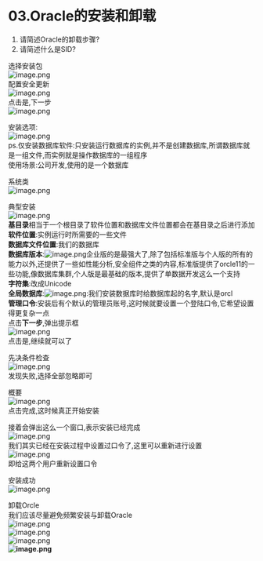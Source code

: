 # 03.Oracle的安装和卸载


1. 请简述Oracle的卸载步骤?<br />
1. 请简述什么是SID?

选择安装包<br />![image.png](https://cdn.nlark.com/yuque/0/2019/png/349894/1560823511681-815d913c-3f4e-445d-85b0-fb27c2ad0922.png#align=left&display=inline&height=143&name=image.png&originHeight=285&originWidth=500&size=64528&status=done&width=250)<br />配置安全更新<br />![image.png](https://cdn.nlark.com/yuque/0/2019/png/349894/1560823584246-246e0b4f-613b-47cf-bbcb-a1e3f740aa19.png#align=left&display=inline&height=176&name=image.png&originHeight=351&originWidth=818&size=177206&status=done&width=409)<br />点击是,下一步<br />![image.png](https://cdn.nlark.com/yuque/0/2019/png/349894/1560823613189-9081bf43-f76d-4575-9f24-abada23b42fc.png#align=left&display=inline&height=308&name=image.png&originHeight=615&originWidth=821&size=245334&status=done&width=410.5)

安装选项:<br />![image.png](https://cdn.nlark.com/yuque/0/2019/png/349894/1560823864745-b19e4811-d0d4-42e0-9bfd-312ad68f2c86.png#align=left&display=inline&height=164&name=image.png&originHeight=328&originWidth=794&size=126907&status=done&width=397)<br />ps.仅安装数据库软件:只安装运行数据库的实例,并不是创建数据库,所谓数据库就是一组文件,而实例就是操作数据库的一组程序<br />使用场景:公司开发,使用的是一个数据库

系统类<br />![image.png](https://cdn.nlark.com/yuque/0/2019/png/349894/1560823921176-e92cd245-2c2a-4c0a-af1e-ea41f11fce81.png#align=left&display=inline&height=151&name=image.png&originHeight=302&originWidth=840&size=162476&status=done&width=420)

典型安装<br />![image.png](https://cdn.nlark.com/yuque/0/2019/png/349894/1560824470122-d37139d7-d9d8-4e5a-8fc9-0485154f66b9.png#align=left&display=inline&height=175&name=image.png&originHeight=350&originWidth=803&size=113239&status=done&width=401.5)<br />**基目录**相当于一个根目录了软件位置和数据库文件位置都会在基目录之后进行添加<br />**软件位置**:实例运行时所需要的一些文件<br />**数据库文件位置**:我们的数据库<br />**数据库版本**:![image.png](https://cdn.nlark.com/yuque/0/2019/png/349894/1560824107496-5a3da549-cbb9-465a-89d2-13b9b849e8d6.png#align=left&display=inline&height=44&name=image.png&originHeight=88&originWidth=127&size=13441&status=done&width=63.5)企业版的是最强大了,除了包括标准版与个人版的所有的能力以外,还提供了一些如性能分析,安全组件之类的内容,标准版提供了orcle11的一些功能,像数据库集群,个人版是最基础的版本,提供了单数据开发这么一个支持<br />**字符集**:改成Unicode<br />**全局数据库**:![image.png](https://cdn.nlark.com/yuque/0/2019/png/349894/1560824272850-f2de446c-8220-4b3d-9321-033b29e7db27.png#align=left&display=inline&height=15&name=image.png&originHeight=30&originWidth=159&size=5625&status=done&width=79.5):我们安装数据库时给数据库起的名字,默认是orcl<br />**管理口令**:安装后有个默认的管理员账号,这时候就要设置一个登陆口令,它希望设置得更复杂一点<br />点击**下一步**,弹出提示框<br />![image.png](https://cdn.nlark.com/yuque/0/2019/png/349894/1560824515208-7ba57fde-1741-4abb-aef3-a03d02c54da0.png#align=left&display=inline&height=136&name=image.png&originHeight=271&originWidth=534&size=90711&status=done&width=267)<br />点击是,继续就可以了

先决条件检查<br />![image.png](https://cdn.nlark.com/yuque/0/2019/png/349894/1560824563359-a7938542-fe4e-4504-a930-3bb335a8774d.png#align=left&display=inline&height=141&name=image.png&originHeight=282&originWidth=596&size=82899&status=done&width=298)<br />发现失败,选择全部忽略即可

概要<br />![image.png](https://cdn.nlark.com/yuque/0/2019/png/349894/1560824605601-15cf52fd-c3f8-44f6-a61d-8bbaca8e891b.png#align=left&display=inline&height=164&name=image.png&originHeight=328&originWidth=561&size=80862&status=done&width=280.5)<br />点击完成,这时候真正开始安装

接着会弹出这么一个窗口,表示安装已经完成<br />![image.png](https://cdn.nlark.com/yuque/0/2019/png/349894/1560824695979-7443a595-a1a6-4edb-b162-54767903673d.png#align=left&display=inline&height=248&name=image.png&originHeight=496&originWidth=521&size=200948&status=done&width=260.5)<br />我们其实已经在安装过程中设置过口令了,这里可以重新进行设置<br />![image.png](https://cdn.nlark.com/yuque/0/2019/png/349894/1560824745354-a16380ac-44b4-49d8-96cf-491f2a1bc0fd.png#align=left&display=inline&height=106&name=image.png&originHeight=211&originWidth=614&size=70068&status=done&width=307)<br />即给这两个用户重新设置口令

安装成功<br />![image.png](https://cdn.nlark.com/yuque/0/2019/png/349894/1560824788020-1862f122-dddf-4921-8b2c-c79a48c2507f.png#align=left&display=inline&height=186&name=image.png&originHeight=372&originWidth=800&size=110755&status=done&width=400)

卸载Orcle<br />我们应该尽量避免频繁安装与卸载Oracle<br />![image.png](https://cdn.nlark.com/yuque/0/2019/png/349894/1560824882826-2cdbe36d-ac26-4552-8347-14f07893670d.png#align=left&display=inline&height=245&name=image.png&originHeight=490&originWidth=618&size=166711&status=done&width=309)<br />![image.png](https://cdn.nlark.com/yuque/0/2019/png/349894/1560824949541-c6c40f34-a24b-467b-92c3-2e57fc6ca237.png#align=left&display=inline&height=147&name=image.png&originHeight=294&originWidth=607&size=117816&status=done&width=303.5)<br />![image.png](https://cdn.nlark.com/yuque/0/2019/png/349894/1560825021628-76147f7b-55bf-473f-b109-9d1cbd9c2d80.png#align=left&display=inline&height=165&name=image.png&originHeight=330&originWidth=636&size=144302&status=done&width=318)<br />**![image.png](https://cdn.nlark.com/yuque/0/2019/png/349894/1560825037499-00931c20-b07b-48b0-aabe-ca66e0c9e85f.png#align=left&display=inline&height=103&name=image.png&originHeight=205&originWidth=551&size=52499&status=done&width=275.5)**<br />  
